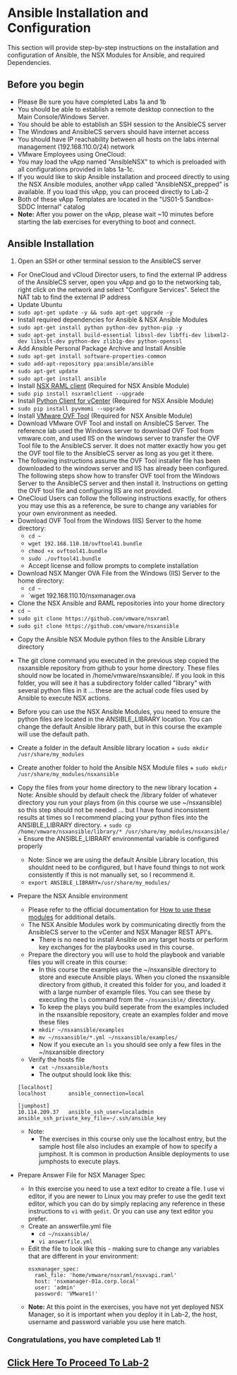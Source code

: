 # Ansible Installation and Configuration
This section will provide step-by-step instructions on the installation and configuration of Ansible, the NSX Modules for Ansible, and required Dependencies.

## Before you begin
-  Please Be sure you have completed Labs 1a and 1b
-  You should be able to establish a remote desktop connection to the Main Console/Windows Server.
-  You should be able to establish an SSH session to the AnsibleCS server
-  The Windows and AnsibleCS servers should have internet access
-  You should have IP reachability between all hosts on the labs internal management (192.168.110.0/24) network
-  VMware Employees using OneCloud:
  -  You may load the vApp named "AnsibleNSX" to which is preloaded with all configurations provided in labs 1a-1c.
  -  If you would like to skip Ansible installation and proceed directly to using the NSX Ansible modules, another vApp called "AnsibleNSX_prepped" is available. If you load this vApp, you can proceed directly to Lab-2
  -  Both of these vApp Templates are located in the "US01-5 Sandbox-SDDC Internal" catalog
  - __Note:__  After you power on the vApp, please wait ~10 minutes before starting the lab exercises for everything to boot and connect.

## Ansible Installation

1. Open an SSH or other terminal session to the AnsibleCS server
  - For OneCloud and vCloud Director users, to find the external IP address of the AnsibleCS server, open you vApp and go to the networking tab, right click on the network and select "Configure Services". Select the NAT tab to find the external IP address
-  Update Ubuntu
  - `sudo apt-get update -y && sudo apt-get upgrade -y`
-  Install required dependencies for Ansible & NSX Ansible Modules
  -  `sudo apt-get install python python-dev python-pip -y`
  -  `sudo apt-get install build-essential libssl-dev libffi-dev libxml2-dev libxslt-dev python-dev zlib1g-dev python-openssl`
-  Add Ansible Personal Package Archive and Install Ansible
  -  `sudo apt-get install software-properties-common`
  -  `sudo add-apt-repository ppa:ansible/ansible`
  -  `sudo apt-get update`
  -  `sudo apt-get install ansible`
-  Install [NSX RAML client]() (Required for NSX Ansible Module)
  -  `sudo pip install nsxramlclient --upgrade`
-  Install [Python Client for vCenter]() (Required for NSX Ansible Module)
  -  `sudo pip install pyvmomi --upgrade`
-  Install [VMware OVF Tool]() (Required for NSX Ansible Module)
  -  Download VMware OVF Tool and install on AnsibleCS Server. The reference lab used the Windows server to download OVF Tool from vmware.com, and used IIS on the windows server to transfer the OVF Tool file to the AnsibleCS server. It does not matter exactly how you get the OVF tool file to the AnsibleCS server as long as you get it there.
  - The following instructions assume the OVF Tool installer file has been downloaded to the windows server and IIS has already been configured. The following steps show how to transfer OVF tool from the Windows Server to the AnsibleCS server and then install it. Instructions on getting the OVF tool file and configuring IIS are not provided.
  - OneCloud Users can follow the following instructions exactly, for others you may use this as a reference, be sure to change any variables for your own environment as needed.
  - Download OVF Tool from the Windows (IIS) Server to the home directory:
    -  `cd ~`
    -  `wget 192.168.110.10/ovftool41.bundle`
    -  `chmod +x ovftool41.bundle`
    -  `sudo ./ovftool41.bundle`
    -  Accept license and follow prompts to complete installation
  - Download NSX Manger OVA File from the Windows (IIS) Server to the home directory:
    -  `cd ~`
    -  `wget 192.168.110.10/nsxmanager.ova
-  Clone the NSX Ansible and RAML repositories into your home directory
  -  `cd ~`
  -  `sudo git clone https://github.com/vmware/nsxraml`
  -  `sudo git clone https://github.com/vmware/nsxansible`
*  Copy the Ansible NSX Module python files to the Ansible Library directory
  -  The git clone command you executed in the previous step copied the nsxansible repository from github to your home directory. These files should now be located in /home/vmware/nsxansible/. If you look in this folder, you will see it has a subdirectory folder called "library" with several python files in it ... these are the actual code files used by Ansible to execute NSX actions. 
  -  Before you can use the NSX Ansible Modules, you need to ensure the python files are located in the ANSIBLE_LIBRARY location. You can change the default Ansible library path, but in this course the example will use the default path.
  -  Create a folder in the default Ansible library location
    +  `sudo mkdir /usr/share/my_modules`
  -  Create another folder to hold the Ansible NSX Module files
    +  `sudo mkdir /usr/share/my_modules/nsxansible`
  -  Copy the files from your home directory to the new library location
    +  Note: Ansible should by default check the /library folder of whatever directory you run your plays from (in this course we use ~/nsxansible) so this step should not be needed ... but I have found inconsistent results at times so I recommend placing your python files into the ANSIBLE_LIBRARY directory. 
    +  `sudo cp /home/vmware/nsxansible/library/* /usr/share/my_modules/nsxansible/`
    +  Ensure the ANSIBLE_LIBRARY environmental variable is configured properly
      *  Note: Since we are using the default Ansible Library location, this shouldnt need to be configured, but I have found things to not work consistently if this is not manually set, so I recommend it.
      *  `export ANSIBLE_LIBRARY=/usr/share/my_modules/`
- Prepare the NSX Ansible environment
  - Please refer to the official documentation for [How to use these modules](https://github.com/vmware/nsxansible#how-to-use-these-modules) for additional details.
  - The NSX Ansible Modules work by communicating directly from the AnsibleCS server to the vCenter and NSX Manager REST API's.
    - There is no need to install Ansible on any target hosts or perform key exchanges for the playbooks used in this course.
  - Prepare the directory you will use to hold the playbook and variable files you will create in this course:
    + In this course the examples use the ~/nsxansible directory to store and execute Ansible plays. When you cloned the nsxansible directory from github, it created this folder for you, and loaded it with a large number of example files. You can see these by executing the `ls` command from the `~/nsxansible/` directory. 
    + To keep the plays you build seperate from the examples included in the nsxansible repository, create an examples folder and move these files
    - `mkdir ~/nsxansible/examples`
    - `mv ~/nsxansible/*.yml ~/nsxansible/examples/`
    - Now if you execute an `ls` you should see only a few files in the ~/nsxansible directory
  - Verify the hosts file
    - `cat ~/nsxansible/hosts`
    - The output should look like this:


  ```
  [localhost]
  localhost       ansible_connection=local

  [jumphost]
  10.114.209.37   ansible_ssh_user=localadmin ansible_ssh_private_key_file=~/.ssh/ansible_key
  ```

  - Note:
    - The exercises in this course only use the localhost entry, but the sample host file also includes an example of how to specify a jumphost. It is common in production Ansible deployments to use jumphosts to execute plays.
+ Prepare Answer File for NSX Manager Spec
  * In this exercise you need to use a text editor to create a file. I use vi editor, if you are newer to Linux you may prefer to use the gedit text editor, which you can do by simply replacing any reference in these instructions to `vi` with `gedit`. Or you can use any text editor you prefer. 
  * Create an answerfile.yml file
    - `cd ~/nsxansible/`
    - `vi answerfile.yml`
  * Edit the file to look like this - making sure to change any variables that are different in your environment:
    ```
    nsxmanager_spec:
      raml_file: 'home/vmware/nsxraml/nsxvapi.raml'
      host: 'nsxmanager-01a.corp.local'
      user: 'admin'
      password: 'VMware1!'
    ```

  - __Note:__ At this point in the exercises, you have not yet deployed NSX Manager, so it is important when you deploy it in Lab-2, the host, username and password variable you use here match. 

### Congratulations, you have completed Lab 1!
## [Click Here To Proceed To Lab-2](../../Lab2-NSXDeploy/)
